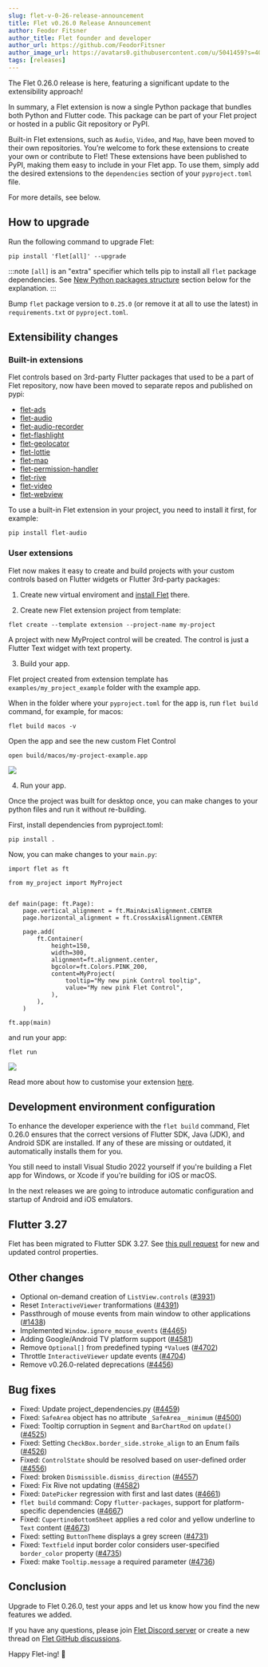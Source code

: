 ```yaml
---
slug: flet-v-0-26-release-announcement
title: Flet v0.26.0 Release Announcement
author: Feodor Fitsner
author_title: Flet founder and developer
author_url: https://github.com/FeodorFitsner
author_image_url: https://avatars0.githubusercontent.com/u/5041459?s=400&v=4
tags: [releases]
---
```


The Flet 0.26.0 release is here, featuring a significant update to the extensibility approach!

In summary, a Flet extension is now a single Python package that bundles both Python and Flutter code. This package can be part of your Flet project or hosted in a public Git repository or PyPI.

Built-in Flet extensions, such as `Audio`, `Video`, and `Map`, have been moved to their own repositories. You’re welcome to fork these extensions to create your own or contribute to Flet! These extensions have been published to PyPI, making them easy to include in your Flet app. To use them, simply add the desired extensions to the `dependencies` section of your `pyproject.toml` file.

For more details, see below.

## How to upgrade

Run the following command to upgrade Flet:

```
pip install 'flet[all]' --upgrade
```

:::note
`[all]` is an "extra" specifier which tells pip to install all `flet` package dependencies. See [New Python packages structure](#new-python-packages-structure) section below for the explanation.
:::

Bump `flet` package version to `0.25.0` (or remove it at all to use the latest) in `requirements.txt` or `pyproject.toml`.

## Extensibility changes

### Built-in extensions

Flet controls based on 3rd-party Flutter packages that used to be a part of Flet repository, now have been moved to separate repos and published on pypi:

* [flet-ads](https://pypi.org/project/flet-ads/)
* [flet-audio](https://pypi.org/project/flet-audio/)
* [flet-audio-recorder](https://pypi.org/project/flet-audio-recorder/)
* [flet-flashlight](https://pypi.org/project/flet-flashlight/)
* [flet-geolocator](https://pypi.org/project/flet-geolocator/)
* [flet-lottie](https://pypi.org/project/flet-lottie/)
* [flet-map](https://pypi.org/project/flet-map/)
* [flet-permission-handler](https://pypi.org/project/flet-permission-handler/)
* [flet-rive](https://pypi.org/project/flet-rive/)
* [flet-video](https://pypi.org/project/flet-video/)
* [flet-webview](https://pypi.org/project/flet-webview/)

To use a built-in Flet extension in your project, you need to install it first, for example:
```
pip install flet-audio
```

### User extensions

Flet now makes it easy to create and build projects with your custom controls based on Flutter widgets or Flutter 3rd-party packages:

1. Create new virtual enviroment and [install Flet](/docs/getting-started/#python-venv-module) there.

2. Create new Flet extension project from template:

```
flet create --template extension --project-name my-project
```

A project with new MyProject control will be created. The control is just a Flutter Text widget with text property.  

3. Build your app.

Flet project created from extension template has `examples/my_project_example` folder with the example app.

When in the folder where your `pyproject.toml` for the app is, run `flet build` command, for example, for macos:

```
flet build macos -v
```

Open the app and see the new custom Flet Control
```
open build/macos/my-project-example.app
```
<img src="/img/blog/extensions/example.png" className="screenshot-30" />

4. Run your app.

Once the project was built for desktop once, you can make changes to your python files and run it without re-building.

First, install dependencies from pyproject.toml:
```
pip install .
```

Now, you can make changes to your `main.py`:
```
import flet as ft

from my_project import MyProject


def main(page: ft.Page):
    page.vertical_alignment = ft.MainAxisAlignment.CENTER
    page.horizontal_alignment = ft.CrossAxisAlignment.CENTER

    page.add(
        ft.Container(
            height=150,
            width=300,
            alignment=ft.alignment.center,
            bgcolor=ft.Colors.PINK_200,
            content=MyProject(
                tooltip="My new pink Control tooltip",
                value="My new pink Flet Control",
            ),
        ),
    )

ft.app(main)
```
 and run your app:
```
flet run
```
<img src="/img/blog/extensions/example_pink.png" className="screenshot-30" />

Read more about how to customise your extension [here](/docs/extend/user-extensions).

## Development environment configuration

To enhance the developer experience with the `flet build` command, Flet 0.26.0 ensures that the correct versions of Flutter SDK, Java (JDK), and Android SDK are installed. If any of these are missing or outdated, it automatically installs them for you.

You still need to install Visual Studio 2022 yourself if you're building a Flet app for Windows, or Xcode if you're building for iOS or macOS.

In the next releases we are going to introduce automatic configuration and startup of Android and iOS emulators.

## Flutter 3.27

Flet has been migrated to Flutter SDK 3.27. See [this pull request](https://github.com/flet-dev/flet/pull/4703) for new and updated control properties.

## Other changes

* Optional on-demand creation of `ListView.controls` ([#3931](https://github.com/flet-dev/flet/issues/3931))
* Reset `InteractiveViewer` tranformations ([#4391](https://github.com/flet-dev/flet/issues/4391))
* Passthrough of mouse events from main window to other applications ([#1438](https://github.com/flet-dev/flet/issues/1438))
* Implemented `Window.ignore_mouse_events` ([#4465](https://github.com/flet-dev/flet/pull/4465))
* Adding Google/Android TV platform support ([#4581](https://github.com/flet-dev/flet/pull/4581))
* Remove `Optional[]` from predefined typing `*Value`s ([#4702](https://github.com/flet-dev/flet/pull/4702))
* Throttle `InteractiveViewer` update events ([#4704](https://github.com/flet-dev/flet/pull/4704))
* Remove v0.26.0-related deprecations ([#4456](https://github.com/flet-dev/flet/issues/4456))

## Bug fixes

* Fixed: Update project_dependencies.py ([#4459](https://github.com/flet-dev/flet/pull/4459))
* Fixed: `SafeArea` object has no attribute `_SafeArea__minimum` ([#4500](https://github.com/flet-dev/flet/pull/4500))
* Fixed: Tooltip corruption in `Segment` and `BarChartRod` on `update()` ([#4525](https://github.com/flet-dev/flet/pull/4525))
* Fixed: Setting `CheckBox.border_side.stroke_align` to an Enum fails ([#4526](https://github.com/flet-dev/flet/pull/4526))
* Fixed: `ControlState` should be resolved based on user-defined order ([#4556](https://github.com/flet-dev/flet/pull/4556))
* Fixed: broken `Dismissible.dismiss_direction` ([#4557](https://github.com/flet-dev/flet/pull/4557))
* Fixed: Fix Rive not updating ([#4582](https://github.com/flet-dev/flet/pull/4582))
* Fixed: `DatePicker` regression with first and last dates ([#4661](https://github.com/flet-dev/flet/pull/4661))
* `flet build` command: Copy `flutter-packages`, support for platform-specific dependencies ([#4667](https://github.com/flet-dev/flet/pull/4667))
* Fixed: `CupertinoBottomSheet` applies a red color and yellow underline to `Text`  content ([#4673](https://github.com/flet-dev/flet/pull/4673))
* Fixed: setting `ButtonTheme` displays a grey screen ([#4731](https://github.com/flet-dev/flet/pull/4731))
* Fixed: `Textfield` input border color considers user-specified `border_color` property ([#4735](https://github.com/flet-dev/flet/pull/4735))
* Fixed: make `Tooltip.message` a required parameter ([#4736](https://github.com/flet-dev/flet/pull/4736))

## Conclusion

Upgrade to Flet 0.26.0, test your apps and let us know how you find the new features we added.

If you have any questions, please join [Flet Discord server](https://discord.gg/dzWXP8SHG8) or create a new thread
on [Flet GitHub discussions](https://github.com/flet-dev/flet/discussions).

Happy Flet-ing! 👾
